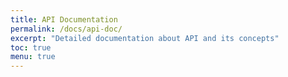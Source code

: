 ```yaml
---
title: API Documentation
permalink: /docs/api-doc/
excerpt: "Detailed documentation about API and its concepts"
toc: true
menu: true
---
```

